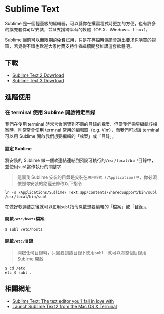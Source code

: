 # Sublime Text

Sublime 是一個輕量級的編輯器，可以讓你在撰寫程式時更加的方便，也有許多的擴充套件可以安裝，並且支援跨平台的軟體（OS X、Windows、Linux）。

Sublime 目前可以無限期的免費試用，只是在存擋時偶爾會跳出要求你購買的視窗，若覺得不錯也歡迎大家付費支持作者繼續開發維護這套軟體吧。

## 下載

* [Sublime Text 2 Download](http://www.sublimetext.com/2)
* [Sublime Text 3 Download](http://www.sublimetext.com/3)

## 進階使用

### 在 terminal 使用 Sublime 開啟特定目錄

我們在使用 terminal 時常常會瀏覽到不同的目錄的檔案，但當我們需要編輯該檔案時，則常常會使用 terminal 常用的編輯器（e.g. Vim），而我們可以讓 terminal 可以用 Sublime 開啟我們想要編輯的「檔案」或「目錄」。

#### 設定 Sublime

將安裝的 Sublime 做一個軟連結連結到預設可執行的`/usr/local/bin/`目錄中，並使用`subl`當作執行的關鍵字

> 這裏我 Sublime 安裝的目錄是安裝在`應用程式 (/Application)`中，你必須依照你安裝的路徑去修改以下指令

```shell
ln -s /Applications/Sublime\ Text.app/Contents/SharedSupport/bin/subl /usr/local/bin/subl
```

在做好軟連結之後就可以使用`subl`指令開啟想要編輯的「檔案」或「目錄」。

#### 開啟`/etc/hosts`檔案

```
$ subl /etc/hosts
```

#### 開啟`/etc/`目錄

> 開啟任何目錄時，只需要到該目錄下使用`subl .`就可以將整個目錄用 Sublime 開啟

```
$ cd /etc
etc $ subl .
```

## 相關網址

 * [Sublime Text: The text editor you'll fall in love with](http://www.sublimetext.com/)
 * [Launch Sublime Text 2 from the Mac OS X Terminal](https://gist.github.com/artero/1236170)
